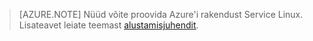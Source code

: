 > [AZURE.NOTE] Nüüd võite proovida Azure'i rakendust Service Linux. Lisateavet leiate teemast [alustamisjuhendit](../articles/app-service/app-service-linux-readme.md).
